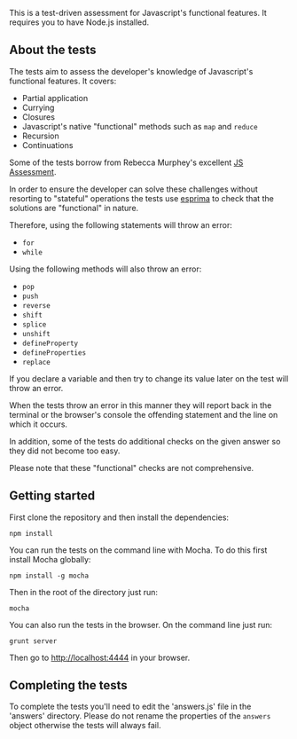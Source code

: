 
This is a test-driven assessment for Javascript's functional features. It requires you to have Node.js installed.

## About the tests

The tests aim to assess the developer's knowledge of Javascript's functional features. It covers:

* Partial application
* Currying
* Closures
* Javascript's native "functional" methods such as `map` and `reduce`
* Recursion
* Continuations

Some of the tests borrow from Rebecca Murphey's excellent [JS Assessment](https://github.com/rmurphey/js-assessment).

In order to ensure the developer can solve these challenges without resorting to "stateful" operations the tests use [esprima](http://esprima.org/) to check that the solutions are "functional" in nature.

Therefore, using the following statements will throw an error:

* `for`
* `while`

Using the following methods will also throw an error:

* `pop`
* `push`
* `reverse`
* `shift`
* `splice`
* `unshift`
* `defineProperty`
* `defineProperties`
* `replace`

If you declare a variable and then try to change its value later on the test will throw an error.

When the tests throw an error in this manner they will report back in the terminal or the browser's console the offending statement and the line on which it occurs.

In addition, some of the tests do additional checks on the given answer so they did not become too easy.

Please note that these "functional" checks are not comprehensive.

## Getting started

First clone the repository and then install the dependencies:

`npm install`

You can run the tests on the command line with Mocha. To do this first install Mocha globally:

`npm install -g mocha`

Then in the root of the directory just run:

`mocha`

You can also run the tests in the browser. On the command line just run:

`grunt server`

Then go to [http://localhost:4444](http://localhost:4444) in your browser.

## Completing the tests

To complete the tests you'll need to edit the 'answers.js' file in the 'answers' directory. Please do not rename the properties of the `answers` object otherwise the tests will always fail.


